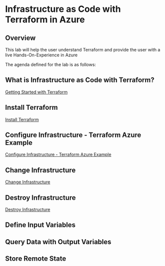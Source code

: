 # Infrastructure as Code with Terraform in Azure

## Overview

This lab will help the user understand Terraform and provide the user with a live Hands-On-Experience in Azure

The agenda defined for the lab is as follows:

## What is Infrastructure as Code with Terraform?

[Getting Started with Terraform](https://github.com/SD-14/EduLabs/blob/SD/Hashicorp/Azure/Module%201:%20Getting%20Started%20with%20Terraform.md)

## Install Terraform

[Install Terraform](https://github.com/SD-14/EduLabs/blob/SD/Hashicorp/Azure/Module%202:%20Install%20Terraform.md)

## Configure Infrastructure - Terraform Azure Example

[Configure Infrastructure - Terraform Azure Example](https://github.com/SD-14/EduLabs/blob/SD/Hashicorp/Azure/Module%203:%20Build%20Infrastructure%20-%20Terraform%20Azure%20Example.md)

## Change Infrastructure

[Change Infrastructure](https://github.com/SD-14/EduLabs/blob/SD/Hashicorp/Azure/Module%204:%20Change%20Infrastructure.md)

## Destroy Infrastructure

[Destroy Infrastructure](https://github.com/SD-14/EduLabs/blob/SD/Hashicorp/Azure/Module%205:%20Destroy%20Infrastructure.md)

## Define Input Variables

## Query Data with Output Variables

## Store Remote State


